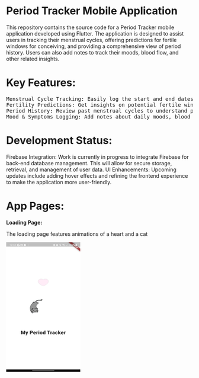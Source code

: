 # Period Tracker Mobile Application
This repository contains the source code for a Period Tracker mobile application developed using Flutter. The application is designed to assist users in tracking their menstrual cycles, offering predictions for fertile windows for conceiving, and providing a comprehensive view of period history. Users can also add notes to track their moods, blood flow, and other related insights.

# Key Features:
<pre>
Menstrual Cycle Tracking: Easily log the start and end dates of periods (completed). \n
Fertility Predictions: Get insights on potential fertile windows for conceiving (uder development).\n
Period History: Review past menstrual cycles to understand patterns (uder development).
Mood & Symptoms Logging: Add notes about daily moods, blood flow intensity, and any other symptoms or observations (completed).
</pre>

# Development Status:
Firebase Integration: Work is currently in progress to integrate Firebase for back-end database management. This will allow for secure storage, retrieval, and management of user data.
UI Enhancements: Upcoming updates include adding hover effects and refining the frontend experience to make the application more user-friendly.

# App Pages: 
**Loading Page:**

The loading page features animations of a heart and a cat

<img src= "https://github.com/HalaJah/FlutterLearningJourney/blob/main/period_tracker_app/UI/Loading.jpg" width = 200 height = 350 />
